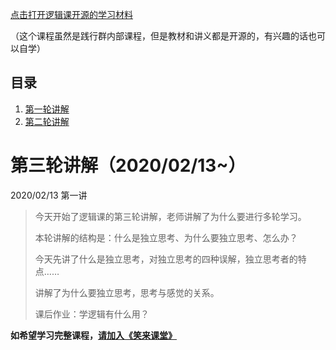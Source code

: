 
[点击打开逻辑课开源的学习材料](https://github.com/liudawozhemebang/beyond-feelings)

（这个课程虽然是践行群内部课程，但是教材和讲义都是开源的，有兴趣的话也可以自学）

## 目录

1. [第一轮讲解](beyond-feelings-round1.md)
2. [第二轮讲解](beyond-feelings-round2.md)

# 第三轮讲解（2020/02/13~）

2020/02/13 第一讲

> 今天开始了逻辑课的第三轮讲解，老师讲解了为什么要进行多轮学习。
>
> 本轮讲解的结构是：什么是独立思考、为什么要独立思考、怎么办？
> 
> 今天先讲了什么是独立思考，对独立思考的四种误解，独立思考者的特点……
>
> 讲解了为什么要独立思考，思考与感觉的关系。
>
> 课后作业：学逻辑有什么用？

**如希望学习完整课程，[请加入《笑来课堂》](xiaolai-class.md)**
